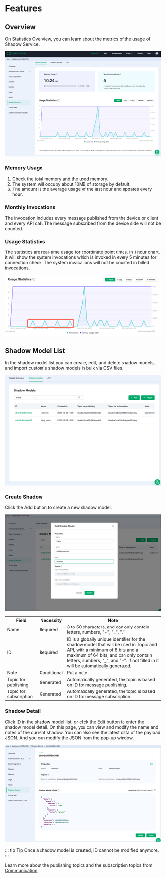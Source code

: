# Features

## Overview
On Statistics Overview, you can learn about the metrics of the usage of Shadow Service.

![feature01](./_assets/feature.png)

### Memory Usage
1. Check the total memory and the used memory.
2. The system will occupy about 10MB of storage by default.
3. The amount is the average usage of the last hour and updates every hour.

### Monthly Invocations
The invocation includes every message published from the device or client and every API call. The message subscribed from the device side will not be counted.


### Usage Statistics
The statistics are real-time usage for coordinate point times. In 1 hour chart, it will show the system invocations which is invoked in every 5 minutes for connection check. The system invacations will not be counted in billed invocations.

![chart](./_assets/device_shadow_12.png)

## Shadow Model List
In the shadow model list you can create, edit, and delete shadow models, and import custom's shadow models in bulk via CSV files.

![list](./_assets/shadow_list.png)

### Create Shadow
Click the Add button to create a new shadow model.

![new](./_assets/shadow_new.png)

<table>
   <tr>
      <th>Field</th>
      <th>Necessity</th>
      <th>Note</th>
   </tr>
   <tr>
      <td>Name</td>
      <td>Required</td>
      <td>
         3 to 50 characters, and can only contain letters, numbers, "-", "_", "."
     </td>
   </tr>
   <tr>
      <td>ID</td>
      <td>Required</td>
      <td>
         ID is a globally unique identifier for the shadow model that will be used in Topic and API, with a minimum of 8 bits and a maximum of 64 bits, and can only contain letters, numbers, "_", and "-". If not filled in it will be automatically generated.
      </td>
   </tr>
   <tr>
      <td>Note</td>
      <td>Conditional</td>
      <td>Put a note</td>
   </tr>
   <tr>
      <td>Topic for publishing</td>
      <td>Generated</td>
      <td>Automatically generated, the topic is based on ID for message publishing.</td>
   </tr>
   <tr>
      <td>Topic for subscription</td>
      <td>Generated</td>
      <td>Automatically generated, the topic is based on ID for message subscription.</td>
   </tr>
</table>

### Shadow Detail

Click ID in the shadow model list, or click the Edit button to enter the shadow model detail. On this page, you can view and modify the name and notes of the current shadow. You can also see the latest data of the payload JSON. And you can modify the JSON from the pop-up window.

![detail](./_assets/shadow_detail.png)

::: tip Tip
Once a shadow model is created, ID cannot be modified anymore.
:::

Learn more about the publishing topics and the subscription topics from [Communication](./invoke.md).


